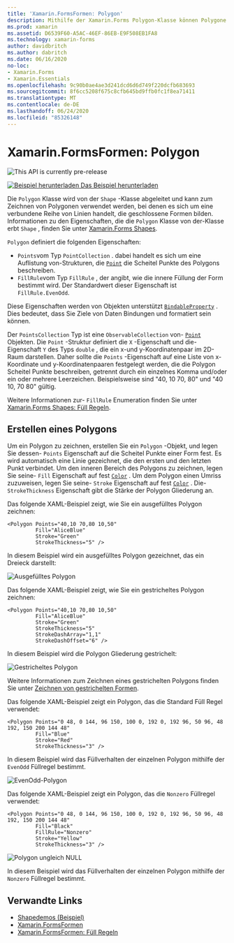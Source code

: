 ```yaml
---
title: 'Xamarin.FormsFormen: Polygon'
description: Mithilfe der Xamarin.Forms Polygon-Klasse können Polygone gezeichnet werden, bei denen es sich um eine verbundene Reihe von Linien handelt, die geschlossene Formen bilden.
ms.prod: xamarin
ms.assetid: D6539F60-A5AC-46EF-86EB-E9F508EB1FA8
ms.technology: xamarin-forms
author: davidbritch
ms.author: dabritch
ms.date: 06/16/2020
no-loc:
- Xamarin.Forms
- Xamarin.Essentials
ms.openlocfilehash: 9c90b0ae4ae3d241dcd6d6d749f220dcfb683693
ms.sourcegitcommit: 8f6cc5208f675c8cfb645bd9ffb0fc1f8ea71411
ms.translationtype: MT
ms.contentlocale: de-DE
ms.lasthandoff: 06/24/2020
ms.locfileid: "85326148"
---
```

# <a name="xamarinforms-shapes-polygon"></a>Xamarin.FormsFormen: Polygon

![](~/media/shared/preview.png "This API is currently pre-release")

[![Beispiel herunterladen](~/media/shared/download.png) Das Beispiel herunterladen](https://docs.microsoft.com/samples/xamarin/xamarin-forms-samples/userinterface-shapesdemos/)

Die `Polygon` Klasse wird von der `Shape` -Klasse abgeleitet und kann zum Zeichnen von Polygonen verwendet werden, bei denen es sich um eine verbundene Reihe von Linien handelt, die geschlossene Formen bilden. Informationen zu den Eigenschaften, die die `Polygon` Klasse von der-Klasse erbt `Shape` , finden Sie unter [ Xamarin.Forms Shapes](index.md).

`Polygon` definiert die folgenden Eigenschaften:

- `Points`vom Typ `PointCollection` . dabei handelt es sich um eine Auflistung von-Strukturen, die [`Point`](xref:Xamarin.Forms.Point) die Scheitel Punkte des Polygons beschreiben.
- `FillRule`vom Typ `FillRule` , der angibt, wie die innere Füllung der Form bestimmt wird. Der Standardwert dieser Eigenschaft ist `FillRule.EvenOdd`.

Diese Eigenschaften werden von Objekten unterstützt [`BindableProperty`](xref:Xamarin.Forms.BindableProperty) . Dies bedeutet, dass Sie Ziele von Daten Bindungen und formatiert sein können.

Der `PointsCollection` Typ ist eine `ObservableCollection` von- [`Point`](xref:Xamarin.Forms.Point) Objekten. Die `Point` -Struktur definiert die `X` -Eigenschaft und die-Eigenschaft `Y` des Typs `double` , die ein x-und y-Koordinatenpaar im 2D-Raum darstellen. Daher sollte die `Points` -Eigenschaft auf eine Liste von x-Koordinate und y-Koordinatenpaaren festgelegt werden, die die Polygon Scheitel Punkte beschreiben, getrennt durch ein einzelnes Komma und/oder ein oder mehrere Leerzeichen. Beispielsweise sind "40, 10 70, 80" und "40 10, 70 80" gültig.

Weitere Informationen zur- `FillRule` Enumeration finden Sie unter [ Xamarin.Forms Shapes: Füll Regeln](fillrules.md).

## <a name="create-a-polygon"></a>Erstellen eines Polygons

Um ein Polygon zu zeichnen, erstellen Sie ein `Polygon` -Objekt, und legen Sie dessen- `Points` Eigenschaft auf die Scheitel Punkte einer Form fest. Es wird automatisch eine Linie gezeichnet, die den ersten und den letzten Punkt verbindet. Um den inneren Bereich des Polygons zu zeichnen, legen Sie seine- `Fill` Eigenschaft auf fest [`Color`](xref:Xamarin.Forms.Color) . Um dem Polygon einen Umriss zuzuweisen, legen Sie seine- `Stroke` Eigenschaft auf fest [`Color`](xref:Xamarin.Forms.Color) . Die- `StrokeThickness` Eigenschaft gibt die Stärke der Polygon Gliederung an.

Das folgende XAML-Beispiel zeigt, wie Sie ein ausgefülltes Polygon zeichnen:

```xaml
<Polygon Points="40,10 70,80 10,50"
         Fill="AliceBlue"
         Stroke="Green"
         StrokeThickness="5" />
```

In diesem Beispiel wird ein ausgefülltes Polygon gezeichnet, das ein Dreieck darstellt:

![Ausgefülltes Polygon](polygon-images/filled.png "Ausgefülltes Polygon")

Das folgende XAML-Beispiel zeigt, wie Sie ein gestricheltes Polygon zeichnen:

```xaml
<Polygon Points="40,10 70,80 10,50"
         Fill="AliceBlue"
         Stroke="Green"
         StrokeThickness="5"
         StrokeDashArray="1,1"
         StrokeDashOffset="6" />
```

In diesem Beispiel wird die Polygon Gliederung gestrichelt:

![Gestricheltes Polygon](polygon-images/dashed.png "Gestricheltes Polygon")

Weitere Informationen zum Zeichnen eines gestrichelten Polygons finden Sie unter [Zeichnen von gestrichelten Formen](index.md#draw-dashed-shapes).

Das folgende XAML-Beispiel zeigt ein Polygon, das die Standard Füll Regel verwendet:

```xaml
<Polygon Points="0 48, 0 144, 96 150, 100 0, 192 0, 192 96, 50 96, 48 192, 150 200 144 48"
         Fill="Blue"
         Stroke="Red"
         StrokeThickness="3" />
```

In diesem Beispiel wird das Füllverhalten der einzelnen Polygon mithilfe der `EvenOdd` Füllregel bestimmt.

![EvenOdd-Polygon](polygon-images/evenodd.png "EvenOdd-Polygon")

Das folgende XAML-Beispiel zeigt ein Polygon, das die `Nonzero` Füllregel verwendet:

```xaml
<Polygon Points="0 48, 0 144, 96 150, 100 0, 192 0, 192 96, 50 96, 48 192, 150 200 144 48"
         Fill="Black"
         FillRule="Nonzero"
         Stroke="Yellow"
         StrokeThickness="3" />
```

![Polygon ungleich NULL](polygon-images/nonzero.png "Polygon ungleich NULL")

In diesem Beispiel wird das Füllverhalten der einzelnen Polygon mithilfe der `Nonzero` Füllregel bestimmt.

## <a name="related-links"></a>Verwandte Links

- [Shapedemos (Beispiel)](https://docs.microsoft.com/samples/xamarin/xamarin-forms-samples/userinterface-shapesdemos/)
- [Xamarin.FormsFormen](index.md)
- [Xamarin.FormsFormen: Füll Regeln](fillrules.md)
